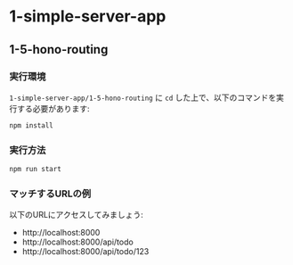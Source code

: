 # 1-simple-server-app

## 1-5-hono-routing

### 実行環境

`1-simple-server-app/1-5-hono-routing` に `cd` した上で、以下のコマンドを実行する必要があります:

```bash
npm install
```

### 実行方法

```bash
npm run start
```

### マッチするURLの例

以下のURLにアクセスしてみましょう:

- http://localhost:8000
- http://localhost:8000/api/todo
- http://localhost:8000/api/todo/123
